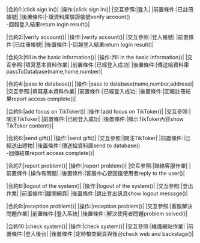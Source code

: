 |合約1:|click sign in()|
|操作:|click sign in()|
|交互參照:|登入|
|前置條件:|已註冊帳號|
|後置條件:|-跟資料庫驗證帳號verify account()<br>-回報登入結果return login result()|

|合約2:|verify account()|
|操作:|verify account()|
|交互參照:|登入帳號|
|前置條件:|已註冊帳號|
|後置條件:|-回報登入結果return login result()|

|合約3:|fill in the basic information()|
|操作:|fill in the basic information()|
|交互參照:|填寫基本資料作業|
|前置條件:|已經登入成功|
|後置條件:|傳送給資料庫passToDatabase(name,home,number)|

|合約4:|pass to database()|
|操作:|pass to database(name,number,address)|
|交互參照:|填寫基本資料作業|
|前置條件:|已經登入成功|
|後置條件:|回報註冊結果report access complete()|

|合約5:|add focus on TikToker()|
|操作:|add focus on TikToker()|
|交互參照:|關注TikToker|
|前置條件:|已經登入成功|
|後置條件:|顯示TikToker內容show TikTokor content()|

|合約6:|send gift()|
|操作:|send gift()|
|交互參照:|關注TikToker|
|前置條件:|已經送出禮物|
|後置條件:|傳送給資料庫send to database()<br>-回傳結果report access complete()|

|合約7:|report problem()|
|操作:|report problem()|
|交互參照:|聯絡客服作業|
|前置條件:|操作有問題|
|後置條件:|客服中心要回復使用者reply to the user()|

|合約8:|logout of the system()|
|操作:|logout of the system()|
|交互參照:|登出作業|
|前置條件:|離開網頁|
|後置條件:|跳出登出訊息show logout message()|


|合約9:|reception problem()|
|操作:|reception problem()|
|交互參照:|客服解決問題作業|
|前置條件:|登入系統|
|後置條件:|解決使用者問題problem solved()|

|合約10:|check system()|
|操作:|check system()|
|交互參照:|維護網站作業|
|前置條件:|登入後台|
|後置條件:|定時檢查網頁與後台check web and backstage()|
